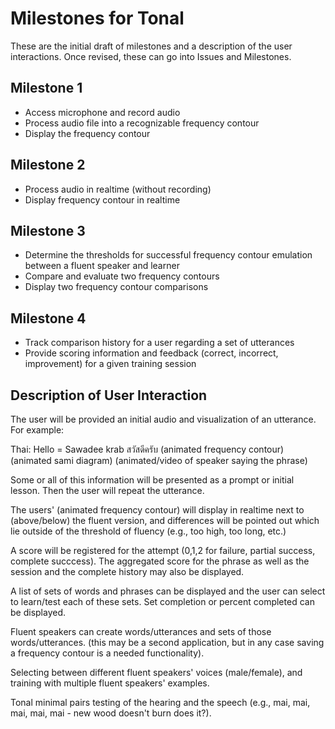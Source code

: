 # Milestones for Tonal

These are the initial draft of milestones and a description of the user interactions. Once revised, these can go into Issues and Milestones.

## Milestone 1

- Access microphone and record audio
- Process audio file into a recognizable frequency contour
- Display the frequency contour

## Milestone 2

- Process audio in realtime (without recording)
- Display frequency contour in realtime

## Milestone 3

- Determine the thresholds for successful frequency contour emulation between a fluent speaker and learner
- Compare and evaluate two frequency contours
- Display two frequency contour comparisons

## Milestone 4

- Track comparison history for a user regarding a set of utterances
- Provide scoring information and feedback (correct, incorrect, improvement) for a given training session

## Description of User Interaction

The user will be provided an initial audio and visualization of an utterance. For example:

Thai: Hello = Sawadee krab สวัสดีครับ (animated frequency contour) (animated sami diagram) (animated/video of speaker saying the phrase)

Some or all of this information will be presented as a prompt or initial lesson. Then the user will repeat the utterance.

The users' (animated frequency contour) will display in realtime next to (above/below) the fluent version, and differences will be pointed out which lie outside of the threshold of fluency (e.g., too high, too long, etc.)

A score will be registered for the attempt (0,1,2 for failure, partial success, complete succcess). The aggregated score for the phrase as well as the session and the complete history may also be displayed.

A list of sets of words and phrases can be displayed and the user can select to learn/test each of these sets. Set completion or percent completed can be displayed.

Fluent speakers can create words/utterances and sets of those words/utterances. (this may be a second application, but in any case saving a frequency contour is a needed functionality).

Selecting between different fluent speakers' voices (male/female), and training with multiple fluent speakers' examples.

Tonal minimal pairs testing of the hearing and the speech (e.g., mai, mai, mai, mai, mai - new wood doesn't burn does it?).
